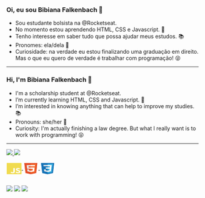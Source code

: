 ### Oi, eu sou Bibiana Falkenbach 👋

- Sou estudante bolsista na @Rocketseat. 
- No momento estou aprendendo HTML, CSS e Javascript. 🌱
- Tenho interesse em saber tudo que possa ajudar meus estudos. 📚
- Pronomes: ela/dela 🌈
- Curiosidade: na verdade eu estou finalizando uma graduação em direito. Mas o que eu quero de verdade é trabalhar com programação! 😝

---

### Hi, I'm Bibiana Falkenbach 👋

- I'm a scholarship student at @Rocketseat.
- I’m currently learning HTML, CSS and Javascript. 🌱
- I’m interested in knowing anything that can help to improve my studies. 📚
- Pronouns: she/her 🌈
- Curiosity: I'm actually finishing a law degree. But what I really want is to work with programming! 😝

---

<div>
  <a href="https://github.com/falkenbach-github">
  <img height="180em" src="https://github-readme-stats.vercel.app/api?username=bifalken&show_icons=true&theme=tokyonight&include_all_commits=true&count_private=true"/>
  <img height="150em" src="https://github-readme-stats.vercel.app/api/top-langs/?username=bifalken&layout=compact&langs_count=7&theme=tokyonight"/>
</div>
<div style="display: inline_block"><br>
  <img align="center" alt="Falk-Js" height="30" width="40" src="https://raw.githubusercontent.com/devicons/devicon/master/icons/javascript/javascript-plain.svg">
  <img align="center" alt="Falk-HTML" height="30" width="40" src="https://raw.githubusercontent.com/devicons/devicon/master/icons/html5/html5-original.svg">
  <img align="center" alt="Falk-CSS" height="30" width="40" src="https://raw.githubusercontent.com/devicons/devicon/master/icons/css3/css3-original.svg">
</div>
  
  ##
 
<div> 
  <a href="https://t.me/bibianafalkenbach" target="_blank"><img src="https://img.shields.io/badge/Telegram-2CA5E0?style=for-the-badge&logo=telegram&logoColor=white"></a>
  <a href="https://www.linkedin.com/in/bibiana-falkenbach" target="_blank"><img src="https://img.shields.io/badge/-LinkedIn-%230077B5?style=for-the-badge&logo=linkedin&logoColor=white" target="_blank"></a> 
  <a href = "mailto:falkenbachbibiana@gmail.com"><img src="https://img.shields.io/badge/-Gmail-%23333?style=for-the-badge&logo=gmail&logoColor=white" target="_blank"></a>
 
</div>

